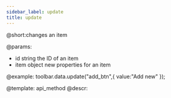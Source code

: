 ```yaml
---
sidebar_label: update
title: update
---          
```


@short:changes an item

@params:
- id         	string    	the ID of an item
- item			object	    new properties for an item





@example:
toolbar.data.update("add_btn",{ value:"Add new" });

@template: api_method
@descr:


